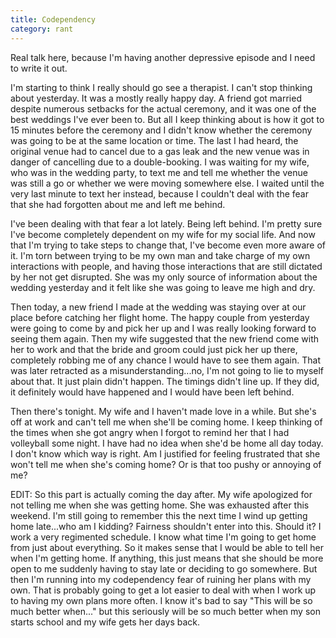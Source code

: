 ```yaml
---
title: Codependency
category: rant
---
```

Real talk here, because I'm having another depressive episode and I need to write it out.

I'm starting to think I really should go see a therapist. I can't stop thinking about yesterday. It was a mostly really happy day. A friend got married despite numerous setbacks for the actual ceremony, and it was one of the best weddings I've ever been to. But all I keep thinking about is how it got to 15 minutes before the ceremony and I didn't know whether the ceremony was going to be at the same location or time. The last I had heard, the original venue had to cancel due to a gas leak and the new venue was in danger of cancelling due to a double-booking. I was waiting for my wife, who was in the wedding party, to text me and tell me whether the venue was still a go or whether we were moving somewhere else. I waited until the very last minute to text her instead, because I couldn't deal with the fear that she had forgotten about me and left me behind.

I've been dealing with that fear a lot lately. Being left behind. I'm pretty sure I've become completely dependent on my wife for my social life. And now that I'm trying to take steps to change that, I've become even more aware of it. I'm torn between trying to be my own man and take charge of my own interactions with people, and having those interactions that are still dictated by her not get disrupted. She was my only source of information about the wedding yesterday and it felt like she was going to leave me high and dry.

Then today, a new friend I made at the wedding was staying over at our place before catching her flight home. The happy couple from yesterday were going to come by and pick her up and I was really looking forward to seeing them again. Then my wife suggested that the new friend come with her to work and that the bride and groom could just pick her up there, completely robbing me of any chance I would have to see them again. That was later retracted as a misunderstanding...no, I'm not going to lie to myself about that. It just plain didn't happen. The timings didn't line up. If they did, it definitely would have happened and I would have been left behind.

Then there's tonight. My wife and I haven't made love in a while. But she's off at work and can't tell me when she'll be coming home. I keep thinking of the times when she got angry when I forgot to remind her that I had volleyball some night. I have had no idea when she'd be home all day today. I don't know which way is right. Am I justified for feeling frustrated that she won't tell me when she's coming home? Or is that too pushy or annoying of me?

EDIT: So this part is actually coming the day after. My wife apologized for not telling me when she was getting home. She was exhausted after this weekend. I'm still going to remember this the next time I wind up getting home late...who am I kidding? Fairness shouldn't enter into this. Should it? I work a very regimented schedule. I know what time I'm going to get home from just about everything. So it makes sense that I would be able to tell her when I'm getting home. If anything, this just means that she should be more open to me suddenly having to stay late or deciding to go somewhere. But then I'm running into my codependency fear of ruining her plans with my own. That is probably going to get a lot easier to deal with when I work up to having my own plans more often. I know it's bad to say "This will be so much better when..." but this seriously will be so much better when my son starts school and my wife gets her days back.